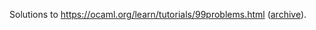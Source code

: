 Solutions to https://ocaml.org/learn/tutorials/99problems.html ([archive](https://web.archive.org/web/20180214075705/https://ocaml.org/learn/tutorials/99problems.html)).